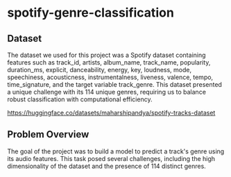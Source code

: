# spotify-genre-classification

## Dataset
The dataset we used for this project was a Spotify dataset containing features such as track_id, artists, album_name, track_name, popularity, duration_ms, explicit, danceability, energy, key, loudness, mode, speechiness, acousticness, instrumentalness, liveness, valence, tempo, time_signature, and the target variable track_genre. This dataset presented a unique challenge with its 114 unique genres, requiring us to balance robust classification with computational efficiency. 

https://huggingface.co/datasets/maharshipandya/spotify-tracks-dataset

## Problem Overview
The goal of the project was to build a model to predict a track's genre using its audio features. This task posed several challenges, including the high dimensionality of the dataset and the presence of 114 distinct genres. 
